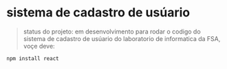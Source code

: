 # sistema de cadastro de usúario
> status do projeto: em desenvolvimento
para rodar o codigo do sistema de cadastro de usúario do laboratorio de informatica da FSA, voçe deve:

```
npm install react
```
